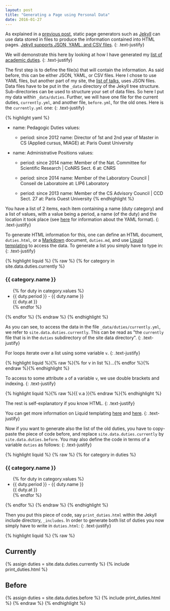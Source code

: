 ```yaml
---
layout: post
title: "Generating a Page using Personal Data"
date: 2016-01-27
---
```


As explained in a [previous post]({{site.url}}/2016/01/26/jekyll-site-launched.html), static page generators such as [Jekyll](http://jekyllrb.com/)
can use data stored in files to produce the information contained into HTML pages.
[Jekyll supports JSON, YAML, and CSV files](http://jekyllrb.com/docs/datafiles/).
{: .text-justify}

We will demonstrate this here by looking at how I have generated my [list of academic duties]({{site.url}}/duties.html).
{: .text-justify}

The first step is to define the file(s) that will contain the information.
As said before, this can be either JSON, YAML, or CSV files.
Here I chose to use YAML files, but another part of my site, the [list of talks]({{site.url}}/talks.html), uses JSON files.
Data files have to be put in the `_data` directory of the Jekyll tree structure.
Sub-directories can be used to structure your set of data files. So here I put my data within `_data/duties`.
Further, we will have one file for the current duties, `currently.yml`,
and another file, `before.yml`, for the old ones. Here is the `currently.yml` one:
{: .text-justify}

{% highlight yaml %}
- name: Pedagogic Duties
  values:

  - period: since 2012
    name: Director of 1st and 2nd year of Master in CS (Applied cursus, MIAGE)
    at: Paris Ouest University

- name: Administrative Positions
  values:

  - period: since 2014
    name: Member of the Nat. Committee for Scientific Research | CoNRS Sect. 6
    at: CNRS

  - period: since 2014
    name: Member of the Laboratory Council | Conseil de Laboratoire
    at: LIP6 Laboratory

  - period: since 2013
    name: Member of the CS Advisory Council | CCD Sect. 27
    at: Paris Ouest University
{% endhighlight %}

You have a list of 2 items, each item containing a name (duty category) and a list of values,
with a value being a period, a name (of the duty) and the location it took place
(see [here](https://fr.wikipedia.org/wiki/YAML) for information about the YAML format).
{: .text-justify}

To generate HTML information for this, one can define an HTML document, `duties.html`,
or a [Markdown](http://daringfireball.net/projects/markdown/) document, `duties.md`,
and use [Liquid templating](http://liquidmarkup.org/) to access the data.
To generate a list you simply have to type in:
{: .text-justify}

{% highlight liquid %}
{% raw %}
{% for category in site.data.duties.currently %}
<h3>{{ category.name }}</h3>
<ul>
    {% for duty in category.values %}
    <li>{{ duty.period }} - {{ duty.name }}<br/>
    {{ duty.at }}
    </li>
    {% endfor %}
</ul>
{% endfor %}
{% endraw %}
{% endhighlight %}

As you can see, to access the data in the file `_data/duties/currently.yml`, we refer to `site.data.duties.currently`.
This can be read as "the `currently` file that is in the `duties` subdirectory of the site data directory".
{: .text-justify}

For loops iterate over a list using some variable `v`.
{: .text-justify}

{% highlight liquid %}{% raw %}{% for v in list %}...{% endfor %}{% endraw %}{% endhighlight %}

To access to some attribute `a` of a variable `v`, we use double brackets and indexing.
{: .text-justify}

{% highlight liquid %}{% raw %}{{ v.a }}{% endraw %}{% endhighlight %}

The rest is self-explanatory if you know HTML.
{: .text-justify}

You can get more information on Liquid templating [here](http://jekyllrb.com/docs/datafiles/) and [here](http://liquidmarkup.org/).
{: .text-justify}

Now if you want to generate also the list of the old duties, you have to copy-paste the piece of code before,
and replace `site.data.duties.currently` by `site.data.duties.before`.
You may also define the code in terms of a variable `duties` as follows:
{: .text-justify}

{% highlight liquid %}
{% raw %}
{% for category in duties %}
<h3>{{ category.name }}</h3>
<ul>
    {% for duty in category.values %}
    <li>{{ duty.period }} - {{ duty.name }}<br/>
    {{ duty.at }}
    </li>
    {% endfor %}
</ul>
{% endfor %}
{% endraw %}
{% endhighlight %}

Then you put this piece of code, say `print_duties.html` within the Jekyll include directory, `_includes`.
In order to generate both list of duties you now simply have to write in `duties.html`:
{: .text-justify}

{% highlight liquid %}
{% raw %}
## Currently

{% assign duties = site.data.duties.currently %}
{% include print_duties.html %}

## Before

{% assign duties = site.data.duties.before %}
{% include print_duties.html %}
{% endraw %}
{% endhighlight %}
